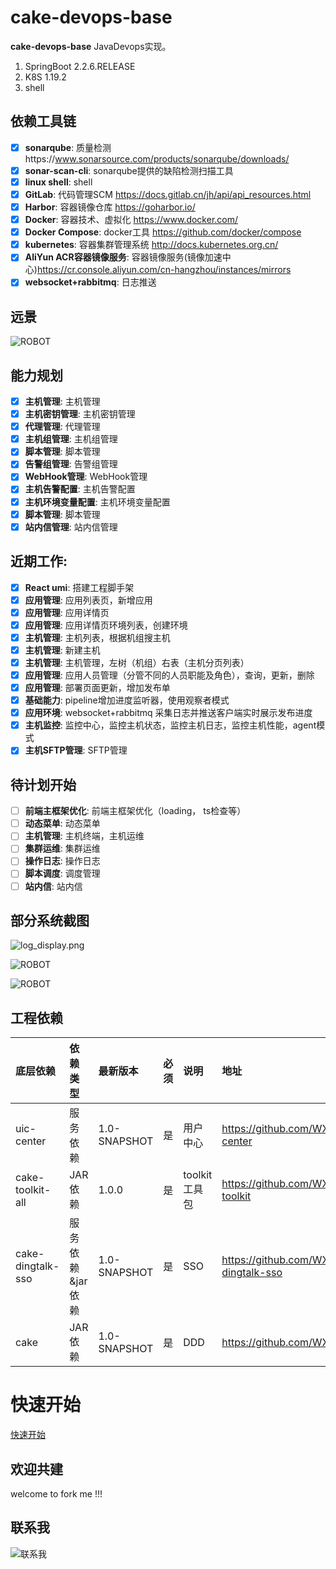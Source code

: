 # cake-devops-base

**cake-devops-base** JavaDevops实现。

1. SpringBoot 2.2.6.RELEASE
2. K8S 1.19.2
3. shell

## 依赖工具链

- [x] **sonarqube**: 质量检测https://www.sonarsource.com/products/sonarqube/downloads/
- [x] **sonar-scan-cli**: sonarqube提供的缺陷检测扫描工具
- [x] **linux shell**: shell
- [x] **GitLab**: 代码管理SCM https://docs.gitlab.cn/jh/api/api_resources.html
- [x] **Harbor**: 容器镜像仓库 https://goharbor.io/
- [x] **Docker**: 容器技术、虚拟化 https://www.docker.com/
- [x] **Docker Compose**: docker工具 https://github.com/docker/compose
- [x] **kubernetes**: 容器集群管理系统 http://docs.kubernetes.org.cn/
- [x] **AliYun ACR容器镜像服务**: 容器镜像服务(镜像加速中心)https://cr.console.aliyun.com/cn-hangzhou/instances/mirrors
- [x] **websocket+rabbitmq**: 日志推送

## 远景

![ROBOT](https://github.com/WXzhongwang/cake-devops-base/blob/main/images/future.png)

## 能力规划

- [x] **主机管理**: 主机管理
- [x] **主机密钥管理**: 主机密钥管理
- [x] **代理管理**: 代理管理
- [x] **主机组管理**: 主机组管理
- [x] **脚本管理**: 脚本管理
- [x] **告警组管理**: 告警组管理
- [x] **WebHook管理**: WebHook管理
- [x] **主机告警配置**: 主机告警配置
- [x] **主机环境变量配置**: 主机环境变量配置
- [x] **脚本管理**: 脚本管理
- [x] **站内信管理**: 站内信管理

## 近期工作:

- [x] **React umi**: 搭建工程脚手架
- [x] **应用管理**: 应用列表页，新增应用
- [x] **应用管理**: 应用详情页
- [x] **应用管理**: 应用详情页环境列表，创建环境
- [x] **主机管理**: 主机列表，根据机组搜主机
- [x] **主机管理**: 新建主机
- [x] **主机管理**: 主机管理，左树（机组）右表（主机分页列表）
- [x] **应用管理**: 应用人员管理（分管不同的人员职能及角色），查询，更新，删除
- [x] **应用管理**: 部署页面更新，增加发布单
- [x] **基础能力**: pipeline增加进度监听器，使用观察者模式
- [x] **应用环境**: websocket+rabbitmq 采集日志并推送客户端实时展示发布进度
- [x] **主机监控**: 监控中心，监控主机状态，监控主机日志，监控主机性能，agent模式
- [x] **主机SFTP管理**: SFTP管理

## 待计划开始

- [ ] **前端主框架优化**: 前端主框架优化（loading， ts检查等）
- [ ] **动态菜单**: 动态菜单
- [ ] **主机管理**: 主机终端，主机运维
- [ ] **集群运维**: 集群运维
- [ ] **操作日志**: 操作日志
- [ ] **脚本调度**: 调度管理
- [ ] **站内信**: 站内信

## 部分系统截图

![log_display.png](https://github.com/WXzhongwang/cake-devops-base/blob/main/images%2Flog_display.png)

![ROBOT](https://github.com/WXzhongwang/cake-devops-base/blob/main/images/WechatIMG869.jpeg)

![ROBOT](https://github.com/WXzhongwang/cake-devops-base/blob/main/images/web.jpg)

## 工程依赖

| 底层依赖              | 依赖类型       | 最新版本         | 必须 | 说明         | 地址                                               |
|:------------------|:-----------|:-------------|:---|:-----------|:-------------------------------------------------|
| uic-center        | 服务依赖       | 1.0-SNAPSHOT | 是  | 用户中心       | https://github.com/WXzhongwang/uic-center        | 
| cake-toolkit-all  | JAR 依赖     | 1.0.0        | 是  | toolkit工具包 | https://github.com/WXzhongwang/cake-toolkit      | 
| cake-dingtalk-sso | 服务依赖&jar依赖 | 1.0-SNAPSHOT | 是  | SSO        | https://github.com/WXzhongwang/cake-dingtalk-sso | 
| cake              | JAR 依赖     | 1.0-SNAPSHOT | 是  | DDD        | https://github.com/WXzhongwang/cake              | 

# 快速开始

[快速开始](https://github.com/WXzhongwang/cake-devops-base/blob/main/README_QUICKSTART.md)

## 欢迎共建

welcome to fork me !!!

## 联系我

![联系我](https://github.com/WXzhongwang/cake-devops-base/blob/main/images/CONCACT_ME.png)